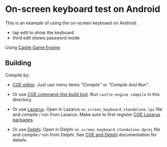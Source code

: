 # On-screen keyboard test on Android

This is an example of using the on-screen keyboard on Android:

- tap edit to show the keyboard
- third edit shows password mode

Using [Castle Game Engine](https://castle-engine.io/).

## Building

Compile by:

- [CGE editor](https://castle-engine.io/editor). Just use menu items _"Compile"_ or _"Compile And Run"_.

- Or use [CGE command-line build tool](https://castle-engine.io/build_tool). Run `castle-engine compile` in this directory.

- Or use [Lazarus](https://www.lazarus-ide.org/). Open in Lazarus `on_screen_keyboard_standalone.lpi` file and compile / run from Lazarus. Make sure to first register [CGE Lazarus packages](https://castle-engine.io/lazarus).

- Or use [Delphi](https://www.embarcadero.com/products/Delphi). Open in Delphi `on_screen_keyboard_standalone.dproj` file and compile / run from Delphi. See [CGE and Delphi](https://castle-engine.io/delphi) documentation for details.
